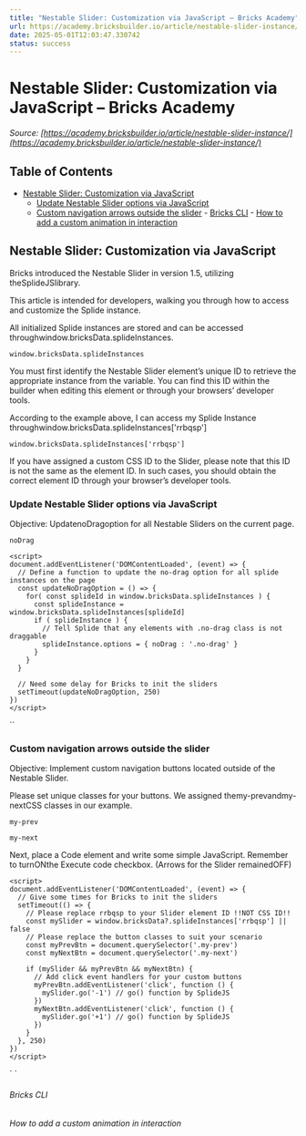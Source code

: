 ```yaml
---
title: "Nestable Slider: Customization via JavaScript – Bricks Academy"
url: https://academy.bricksbuilder.io/article/nestable-slider-instance/
date: 2025-05-01T12:03:47.330742
status: success
---
```


# Nestable Slider: Customization via JavaScript – Bricks Academy

*Source: [https://academy.bricksbuilder.io/article/nestable-slider-instance/](https://academy.bricksbuilder.io/article/nestable-slider-instance/)*

## Table of Contents

- [Nestable Slider: Customization via JavaScript](#nestable-slider-customization-via-javascript)
  - [Update Nestable Slider options via JavaScript](#update-nestable-slider-options-via-javascript)
  - [Custom navigation arrows outside the slider](#custom-navigation-arrows-outside-the-slider)
        - [Bricks CLI](#bricks-cli)
        - [How to add a custom animation in interaction](#how-to-add-a-custom-animation-in-interaction)

## Nestable Slider: Customization via JavaScript

Bricks introduced the Nestable Slider in version 1.5, utilizing theSplideJSlibrary.

This article is intended for developers, walking you through how to access and customize the Splide instance.

All initialized Splide instances are stored and can be accessed throughwindow.bricksData.splideInstances.

`window.bricksData.splideInstances`

You must first identify the Nestable Slider element’s unique ID to retrieve the appropriate instance from the variable. You can find this ID within the builder when editing this element or through your browsers’ developer tools.

According to the example above, I can access my Splide Instance throughwindow.bricksData.splideInstances['rrbqsp']

`window.bricksData.splideInstances['rrbqsp']`

If you have assigned a custom CSS ID to the Slider, please note that this ID is not the same as the element ID. In such cases, you should obtain the correct element ID through your browser’s developer tools.

### Update Nestable Slider options via JavaScript

Objective: UpdatenoDragoption for all Nestable Sliders on the current page.

`noDrag`

```
<script>
document.addEventListener('DOMContentLoaded', (event) => {
  // Define a function to update the no-drag option for all splide instances on the page
  const updateNoDragOption = () => {
    for( const splideId in window.bricksData.splideInstances ) {
      const splideInstance = window.bricksData.splideInstances[splideId]
      if ( splideInstance ) {
        // Tell Splide that any elements with .no-drag class is not draggable
        splideInstance.options = { noDrag : '.no-drag' }
      }
    }
  }
  
  // Need some delay for Bricks to init the sliders
  setTimeout(updateNoDragOption, 250)
})
</script>
```

`<script>
document.addEventListener('DOMContentLoaded', (event) => {
  // Define a function to update the no-drag option for all splide instances on the page
  const updateNoDragOption = () => {
    for( const splideId in window.bricksData.splideInstances ) {
      const splideInstance = window.bricksData.splideInstances[splideId]
      if ( splideInstance ) {
        // Tell Splide that any elements with .no-drag class is not draggable
        splideInstance.options = { noDrag : '.no-drag' }
      }
    }
  }
  
  // Need some delay for Bricks to init the sliders
  setTimeout(updateNoDragOption, 250)
})
</script>`

### Custom navigation arrows outside the slider

Objective: Implement custom navigation buttons located outside of the Nestable Slider.

Please set unique classes for your buttons. We assigned themy-prevandmy-nextCSS classes in our example.

`my-prev`

`my-next`

Next, place a Code element and write some simple JavaScript. Remember to turnONthe Execute code checkbox. (Arrows for the Slider remainedOFF)

```
<script>
document.addEventListener('DOMContentLoaded', (event) => {
  // Give some times for Bricks to init the sliders
  setTimeout(() => {
    // Please replace rrbqsp to your Slider element ID !!NOT CSS ID!!
    const mySlider = window.bricksData?.splideInstances['rrbqsp'] || false
    // Please replace the button classes to suit your scenario
    const myPrevBtn = document.querySelector('.my-prev')
    const myNextBtn = document.querySelector('.my-next')

    if (mySlider && myPrevBtn && myNextBtn) {
      // Add click event handlers for your custom buttons
      myPrevBtn.addEventListener('click', function () {
        mySlider.go('-1') // go() function by SplideJS
      })
      myNextBtn.addEventListener('click', function () {
        mySlider.go('+1') // go() function by SplideJS
      })
    }
  }, 250)
})
</script>

```

`<script>
document.addEventListener('DOMContentLoaded', (event) => {
  // Give some times for Bricks to init the sliders
  setTimeout(() => {
    // Please replace rrbqsp to your Slider element ID !!NOT CSS ID!!
    const mySlider = window.bricksData?.splideInstances['rrbqsp'] || false
    // Please replace the button classes to suit your scenario
    const myPrevBtn = document.querySelector('.my-prev')
    const myNextBtn = document.querySelector('.my-next')

    if (mySlider && myPrevBtn && myNextBtn) {
      // Add click event handlers for your custom buttons
      myPrevBtn.addEventListener('click', function () {
        mySlider.go('-1') // go() function by SplideJS
      })
      myNextBtn.addEventListener('click', function () {
        mySlider.go('+1') // go() function by SplideJS
      })
    }
  }, 250)
})
</script>
`

###### Bricks CLI

###### How to add a custom animation in interaction

